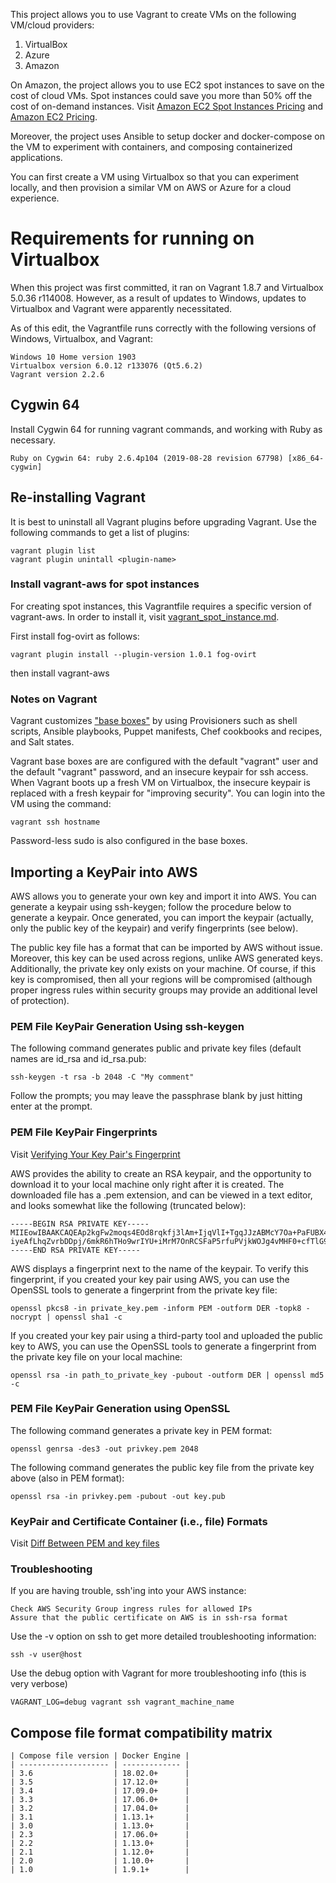 This project allows you to use Vagrant to create VMs on the following VM/cloud providers:

1. VirtualBox
2. Azure
3. Amazon

On Amazon, the project allows you to use EC2 spot instances to save on the cost of cloud VMs.  Spot instances could save you more than 50% off the cost of on-demand instances.
Visit [Amazon EC2 Spot Instances Pricing](https://aws.amazon.com/ec2/spot/pricing/)
and [Amazon EC2 Pricing](https://aws.amazon.com/ec2/pricing/on-demand/).

Moreover, the project uses Ansible to setup docker and docker-compose on the VM to experiment with containers, and composing containerized applications.

You can first create a VM using Virtualbox so that you can experiment locally, and then provision a similar VM on AWS or Azure for a cloud experience.

# Requirements for running on Virtualbox

When this project was first committed, it ran on Vagrant 1.8.7 and Virtualbox 5.0.36 r114008.  However, as a result of updates to Windows, updates to Virtualbox and Vagrant were apparently necessitated.

As of this edit, the Vagrantfile runs correctly with the following versions of Windows, Virtualbox, and Vagrant:

	Windows 10 Home version 1903
	Virtualbox version 6.0.12 r133076 (Qt5.6.2)
	Vagrant version 2.2.6

## Cygwin 64

Install Cygwin 64 for running vagrant commands, and working with Ruby as necessary.

	Ruby on Cygwin 64: ruby 2.6.4p104 (2019-08-28 revision 67798) [x86_64-cygwin]

## Re-installing Vagrant

It is best to uninstall all Vagrant plugins before upgrading Vagrant.  Use the following commands to get a list of plugins:

	vagrant plugin list
	vagrant plugin unintall <plugin-name>


### Install vagrant-aws for spot instances

For creating spot instances, this Vagrantfile requires a specific version of vagrant-aws.  In order to install it,
visit [vagrant_spot_instance.md](https://gist.github.com/ozzyjohnson/d62b0c8183f0d4d7448e).

First install fog-ovirt as follows:

	vagrant plugin install --plugin-version 1.0.1 fog-ovirt

then install vagrant-aws

### Notes on Vagrant

Vagrant customizes ["base boxes"](https://www.vagrantup.com/docs/boxes/base.html) by using Provisioners such as shell scripts, Ansible playbooks, Puppet manifests, Chef cookbooks and recipes, and Salt states.

Vagrant base boxes are are configured with the default "vagrant" user and the default "vagrant" password, and an insecure keypair for ssh access.  When Vagrant boots up a fresh VM on Virtualbox, the insecure keypair is replaced with a fresh keypair for "improving security".  You can login into the VM using the command:

	vagrant ssh hostname

Password-less sudo is also configured in the base boxes.


## Importing a KeyPair into AWS

AWS allows you to generate your own key and import it into AWS.  You can generate a keypair using ssh-keygen; follow the procedure below to generate a keypair.  Once generated, you can import the keypair (actually, only the public key of the keypair) and verify fingerprints (see below).

The public key file has a format that can be imported by AWS without issue.  Moreover, this key can be used across regions, unlike AWS generated keys.  Additionally, the private key only exists on your machine.  Of course, if this key is compromised, then all your regions will be compromised (although proper ingress rules within security groups may provide an additional level of protection). 



### PEM File KeyPair Generation Using ssh-keygen

The following command generates public and private key files (default names are id_rsa and id_rsa.pub:

	ssh-keygen -t rsa -b 2048 -C "My comment"

Follow the prompts; you may leave the passphrase blank by just hitting enter at the prompt.



### PEM File KeyPair Fingerprints

Visit [Verifying Your Key Pair's Fingerprint](https://docs.aws.amazon.com/AWSEC2/latest/UserGuide/ec2-key-pairs.html#verify-key-pair-fingerprints)

AWS provides the ability to create an RSA keypair, and the opportunity to download it to your local machine only right after it is created.  The downloaded file has a .pem extension, and can be viewed in a text editor, and looks somewhat like the following (truncated below):

	-----BEGIN RSA PRIVATE KEY-----
	MIIEowIBAAKCAQEAp2kgFw2moqs4EOd8rqkfj3lAm+IjqVlI+TgqJJzABMcY7Oa+PaFUBX4dD1L3
	iyeAfLhqZvrbDDpj/6mkR6hTHo9wrIYU+iMrM7OnRCSFaP5rfuPVjkWOJg4vMHF0+cfTlG9amrSu
	-----END RSA PRIVATE KEY-----

AWS displays a fingerprint next to the name of the keypair.  To verify this fingerprint, if you created your key pair using AWS, you can use the OpenSSL tools to generate a fingerprint from the private key file:

	openssl pkcs8 -in private_key.pem -inform PEM -outform DER -topk8 -nocrypt | openssl sha1 -c

If you created your key pair using a third-party tool and uploaded the public key to AWS, you can use the OpenSSL tools to generate a fingerprint from the private key file on your local machine:

	openssl rsa -in path_to_private_key -pubout -outform DER | openssl md5 -c



### PEM File KeyPair Generation using OpenSSL

The following command generates a private key in PEM format:

	openssl genrsa -des3 -out privkey.pem 2048

The following command generates the public key file from the private key above (also in PEM format):

	openssl rsa -in privkey.pem -pubout -out key.pub



### KeyPair and Certificate Container (i.e., file) Formats

Visit [Diff Between PEM and key files](https://serverfault.com/questions/9708/what-is-a-pem-file-and-how-does-it-differ-from-other-openssl-generated-key-file)	



### Troubleshooting

If you are having trouble, ssh'ing into your AWS instance:

	Check AWS Security Group ingress rules for allowed IPs
	Assure that the public certificate on AWS is in ssh-rsa format

Use the -v option on ssh to get more detailed troubleshooting information:

	ssh -v user@host

Use the debug option with Vagrant for more troubleshooting info (this is very verbose)

	VAGRANT_LOG=debug vagrant ssh vagrant_machine_name


## Compose file format compatibility matrix

	| Compose file version | Docker Engine |
	| -------------------- | ------------- |
	| 3.6                  | 18.02.0+      |
	| 3.5                  | 17.12.0+      |
	| 3.4                  | 17.09.0+      |
	| 3.3                  | 17.06.0+      |
	| 3.2                  | 17.04.0+      |
	| 3.1                  | 1.13.1+       |
	| 3.0                  | 1.13.0+       |
	| 2.3                  | 17.06.0+      |
	| 2.2                  | 1.13.0+       |
	| 2.1                  | 1.12.0+       |
	| 2.0                  | 1.10.0+       |
	| 1.0                  | 1.9.1+        |

